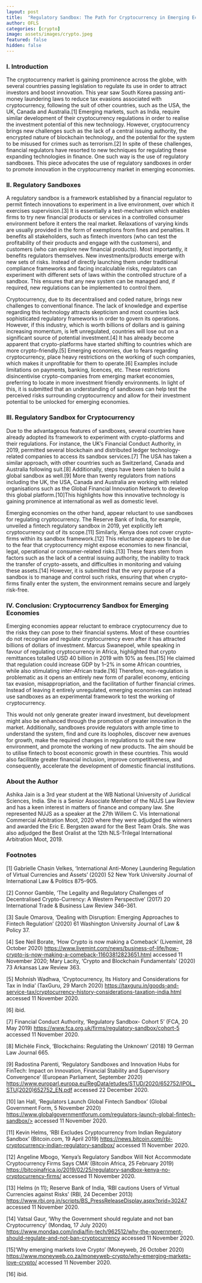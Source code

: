 ```yaml
---
layout: post
title:  "Regulatory Sandbox: The Path for Cryptocurrency in Emerging Economies?"
author: OFLS
categories: [crypto]
image: assets/images/crypto.jpeg
featured: false
hidden: false
---
```

### I. Introduction

The cryptocurrency market is gaining prominence across the globe, with several countries passing legislation to regulate its use in order to attract investors and boost innovation. This year saw South Korea passing anti-money laundering laws to reduce tax evasions associated with cryptocurrency, following the suit of other countries, such as the USA, the UK, Canada and Australia.[1] Emerging markets, such as India, require similar development of their cryptocurrency regulations in order to realise the investment potential of this new technology. However, cryptocurrency brings new challenges such as the lack of a central issuing authority, the encrypted nature of blockchain technology, and the potential for the system to be misused for crimes such as terrorism.[2] In spite of these challenges, financial regulators have resorted to new techniques for regulating these expanding technologies in finance. One such way is the use of regulatory sandboxes. This piece advocates the use of regulatory sandboxes in order to promote innovation in the cryptocurrency market in emerging economies.

### II. Regulatory Sandboxes

A regulatory sandbox is a framework established by a financial regulator to permit fintech innovations to experiment in a live environment, over which it exercises supervision.[3] It is essentially a test-mechanism which enables firms to try new financial products or services in a controlled consumer environment before it enters the real market. Relaxations of varying kinds are usually provided in the form of exemptions from fines and penalties. It benefits all stakeholders, such as fintech inventors (who can test the profitability of their products and engage with the customers), and customers (who can explore new financial products). Most importantly, it benefits regulators themselves. New investments/products emerge with new sets of risks. Instead of directly launching them under traditional compliance frameworks and facing incalculable risks, regulators can experiment with different sets of laws within the controlled structure of a sandbox. This ensures that any new system can be managed and, if required, new regulations can be implemented to control them.

Cryptocurrency, due to its decentralised and coded nature, brings new challenges to conventional finance. The lack of knowledge and expertise regarding this technology attracts skepticism and most countries lack sophisticated regulatory frameworks in order to govern its operations. However, if this industry, which is worth billions of dollars and is gaining increasing momentum, is left unregulated, countries will lose out on a significant source of potential investment.[4] It has already become apparent that crypto-platforms have started shifting to countries which are more crypto-friendly.[5] Emerging economies, due to fears regarding cryptocurrency, place heavy restrictions on the working of such companies, which makes it unprofitable for them to operate.[6] Examples include limitations on payments, banking, licences, etc. These restrictions disincentivise crypto-companies from emerging market economies, preferring to locate in more investment friendly environments. In light of this, it is submitted that an understanding of sandboxes can help test the perceived risks surrounding cryptocurrency and allow for their investment potential to be unlocked for emerging economies.

### III. Regulatory Sandbox for Cryptocurrency

Due to the advantageous features of sandboxes, several countries have already adopted its framework to experiment with crypto-platforms and their regulations. For instance, the UK’s Financial Conduct Authority, in 2019, permitted several blockchain and distributed ledger technology-related companies to access its sandbox services.[7] The USA has taken a similar approach, with other countries such as Switzerland, Canada and Australia following suit.[8] Additionally, steps have been taken to build a global sandbox as well.[9] More than twenty regulators from nations including the UK, the USA, Canada and Australia are working with related organisations such as the Global Financial Innovation Network to develop this global platform.[10]This highlights how this innovative technology is gaining prominence at international as well as domestic level.

Emerging economies on the other hand, appear reluctant to use sandboxes for regulating cryptocurrency. The Reserve Bank of India, for example, unveiled a fintech regulatory sandbox in 2019, yet explicitly left cryptocurrency out of its scope.[11] Similarly, Kenya does not cover crypto-firms within its sandbox framework.[12] This reluctance appears to be due to the fear that cryptocurrency might expose economies to new financial, legal, operational or consumer-related risks.[13] These fears stem from factors such as the lack of a central issuing authority, the inability to track the transfer of crypto-assets, and difficulties in monitoring and valuing these assets.[14] However, it is submitted that the very purpose of a sandbox is to manage and control such risks, ensuring that when crypto-firms finally enter the system, the environment remains secure and largely risk-free.

### IV. Conclusion: Cryptocurrency Sandbox for Emerging Economies

Emerging economies appear reluctant to embrace cryptocurrency due to the risks they can pose to their financial systems. Most of these countries do not recognise and regulate cryptocurrency even after it has attracted billions of dollars of investment. Marcus Swanepoel, while speaking in favour of regulating cryptocurrency in Africa, highlighted that crypto remittances totalled USD 40 billion in 2019 with 10% as fees.[15] He claimed that regulation could increase GDP by 1–2% in some African countries, while also stimulating inter-African trade.[16] Therefore, non-regulation is problematic as it opens an entirely new form of parallel economy, enticing tax evasion, misappropriation, and the facilitation of further financial crimes. Instead of leaving it entirely unregulated, emerging economies can instead use sandboxes as an experimental framework to test the working of cryptocurrency.

This would not only generate greater inward investment, but development might also be enhanced through the promotion of greater innovation in the market. Additionally, sandboxes provide regulators with ample time to understand the system, find and cure its loopholes, discover new avenues for growth, make the required changes in regulations to suit the new environment, and promote the working of new products. The aim should be to utilise fintech to boost economic growth in these countries. This would also facilitate greater financial inclusion, improve competitiveness, and consequently, accelerate the development of domestic financial institutions.

### About the Author

Ashika Jain is a 3rd year student at the WB National University of Juridical Sciences, India. She is a Senior Associate Member of the NUJS Law Review and has a keen interest in matters of finance and company law. She represented NUJS as a speaker at the 27th Willem C. Vis International Commercial Arbitration Moot, 2020 where they were adjudged the winners and awarded the Eric E. Bergsten award for the Best Team Orals. She was also adjudged the Best Oralist at the 12th NLS-Trilegal International Arbitration Moot, 2019.

### Footnotes

[1] Gabrielle Chasin Velkes, ‘International Anti-Money Laundering Regulation of Virtual Currencies and Assets’ (2020) 52 New York University Journal of International Law & Politics 875–905.

[2] Connor Gamble, ‘The Legality and Regulatory Challenges of Decentralised Crypto-Currency: A Western Perspective’ (2017) 20 International Trade & Business Law Review 346–361.

[3] Saule Omarova, ‘Dealing with Disruption: Emerging Approaches to Fintech Regulation’ (2020) 61 Washington University Journal of Law & Policy 37.

[4] See Neil Borate, ‘How Crypto is now making a Comeback’ (Livemint, 28 October 2020) <https://www.livemint.com/news/business-of-life/how-crypto-is-now-making-a-comeback-11603812823651.html> accessed 11 November 2020; Mary Lacity, ‘Crypto and Blockchain Fundamentals’ (2020) 73 Arkansas Law Review 363.

[5] Mohnish Wadhwa, ‘Cryptocurrency, Its History and Considerations for Tax in India’ (TaxGuru, 29 March 2020) <https://taxguru.in/goods-and-service-tax/cryptocurrency-history-considerations-taxation-india.html> accessed 11 November 2020.

[6] ibid.

[7] Financial Conduct Authority, ‘Regulatory Sandbox- Cohort 5’ (FCA, 20 May 2019) <https://www.fca.org.uk/firms/regulatory-sandbox/cohort-5> accessed 11 November 2020.

[8] Michèle Finck, ‘Blockchains: Regulating the Unknown’ (2018) 19 German Law Journal 665.

[9] Radostina Parenti, ‘Regulatory Sandboxes and Innovation Hubs for FinTech: Impact on Innovation, Financial Stability and Supervisory Convergence’ (European Parliament, September 2020) <https://www.europarl.europa.eu/RegData/etudes/STUD/2020/652752/IPOL_STU(2020)652752_EN.pdf> accessed 22 December 2020.

[10] Ian Hall, ‘Regulators Launch Global Fintech Sandbox’ (Global Government Form, 5 November 2020) https://www.globalgovernmentforum.com/regulators-launch-global-fintech-sandbox/> accessed 11 November 2020.

[11] Kevin Helms, ‘RBI Excludes Cryptocurrency from Indian Regulatory Sandbox’ (Bitcoin.com, 19 April 2019) <https://news.bitcoin.com/rbi-cryptocurrency-indian-regulatory-sandbox/> accessed 11 November 2020.

[12] Angeline Mbogo, ‘Kenya’s Regulatory Sandbox Will Not Accommodate Cryptocurrency Firms Says CMA’ (Bitcoin Africa, 25 February 2019) <https://bitcoinafrica.io/2019/02/25/regulatory-sandbox-kenya-no-cryptocurrency-firms/> accessed 11 November 2020.

[13] Helms (n 11); Reserve Bank of India, ‘RBI cautions Users of Virtual Currencies against Risks’ (RBI, 24 December 2013) <https://www.rbi.org.in/scripts/BS_PressReleaseDisplay.aspx?prid=30247> accessed 11 November 2020.

[14] Vatsal Gaur, ‘Why the Government should regulate and not ban Cryptocurrency’ (Mondaq, 17 July 2020) <https://www.mondaq.com/india/fin-tech/962512/why-the-government-should-regulate-and-not-ban-cryptocurrency> accessed 11 November 2020.

[15]‘Why emerging markets love Crypto’ (Moneyweb, 26 October 2020) <https://www.moneyweb.co.za/moneyweb-crypto/why-emerging-markets-love-crypto/> accessed 11 November 2020.

[16] ibid.
